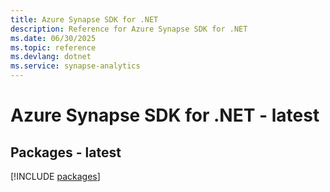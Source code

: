 ```yaml
---
title: Azure Synapse SDK for .NET
description: Reference for Azure Synapse SDK for .NET
ms.date: 06/30/2025
ms.topic: reference
ms.devlang: dotnet
ms.service: synapse-analytics
---
```

# Azure Synapse SDK for .NET - latest
## Packages - latest
[!INCLUDE [packages](synapse-index.md)]
